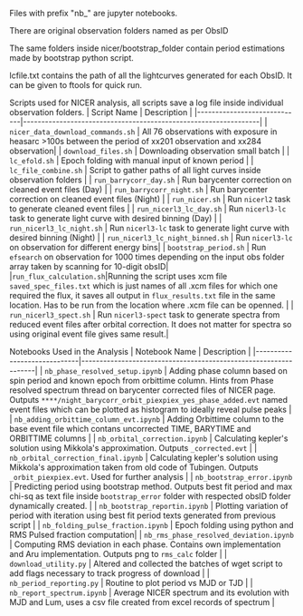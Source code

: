 Files with prefix "nb_" are jupyter notebooks.

There are original observation folders named as per ObsID

The same folders inside nicer/bootstrap_folder contain period estimations made by bootstrap python script. 

lcfile.txt contains the path of all the lightcurves generated for each ObsID. It can be given to ftools for quick run. 

Scripts used for NICER analysis, all scripts save a log file inside individual observation folders.
| Script Name                 | Description                                                     |
|-----------------------------|-----------------------------------------------------------------|
| `nicer_data_download_commands.sh` | All 76 observations with exposure in heasarc >100s between the period of xx201 observation and xx284 observation|
| `download_files.sh`          | Downloading observation small batch                                  |
| `lc_efold.sh`               | Epoch folding with manual input of known period                 |
| `lc_file_combine.sh`        | Script to gather paths of all light curves inside observation folders |
| `run_barrycorr_day.sh`      | Run barycenter correction on cleaned event files (Day)          |
| `run_barrycorr_night.sh`    | Run barycenter correction on cleaned event files (Night)        |
| `run_nicer.sh`              | Run `nicerl2` task to generate cleaned event files              |
| `run_nicerl3_lc_day.sh`     | Run `nicerl3-lc` task to generate light curve with desired binning (Day) |
| `run_nicerl3_lc_night.sh`   | Run `nicerl3-lc` task to generate light curve with desired binning (Night) |
| `run_nicerl3_lc_night_binned.sh` | Run `nicerl3-lc`  on observation for different energy bins|
| `bootstrap_period.sh` | Run `efsearch` on observation for 1000 times depending on the input obs folder array taken by scanning for 10-digit obsID|
|`run_flux_calculation.sh`|Running the script uses xcm file `saved_spec_files.txt` which is just names of all .xcm files for which one required the flux, it saves all output in `flux_results.txt` file in the same location. Has to be run from the location where .xcm file can be openned. |
| `run_nicerl3_spect.sh`     | Run `nicerl3-spect` task to generate spectra from reduced event files after orbital correction. It does not matter for spectra so using original event file gives same result.|


Notebooks Used in the Analysis
| Notebook Name                 | Description                                                     |
|-----------------------------|-----------------------------------------------------------------|
| `nb_phase_resolved_setup.ipynb`               | Adding phase column based on spin period and known epoch from orbittime column. Hints from Phase resolved spectrum thread on barycenter corrected files of NICER page. Outputs `****/night_barycorr_orbit_piexpiex_yes_phase_added.evt` named event files which can be plotted as histogram to ideally reveal pulse peaks       |
| `nb_adding_orbittime_column_evt.ipynb`               | Adding Orbittime column to the base event file which contans uncorrected TIME, BARYTIME and ORBITTIME columns       |
| `nb_orbital_correction.ipynb`               | Calculating kepler's solution using Mikkola's approximation. Outputs `_corrected.evt`       |
| `nb_orbital_correction_final.ipynb`               | Calculating kepler's solution using Mikkola's approximation taken from old code of Tubingen. Outputs `_orbit_piexpiex.evt`. Used for further analysis     |
| `nb_bootstrap_error.ipynb`          | Predicting period using bootstrap method. Outputs best fit period and max chi-sq as text file inside `bootstrap_error` folder with respected obsID folder dynamically created.                               |
| `nb_bootstrap_reportin.ipynb`               | Plotting variation of period with iteration using best fit period texts generated from previous script                 |
| `nb_folding_pulse_fraction.ipynb`        | Epoch folding using python and RMS Pulsed fraction computation|
| `nb_rms_phase_resolved_deviation.ipynb`        | Computing RMS deviation in each phase. Contains own implementation and Aru implementation. Outputs png to `rms_calc` folder |
| `download_utility.py`        | Altered and collected the batches of wget script to add flags necessary to track progress of download |
| `nb_period_reporting.py`        | Routine to plot period vs MJD or TJD |
| `nb_report_spectrum.ipynb`        | Average NICER spectrum and its evolution with MJD and Lum, uses a csv file created from excel records of spectrum |
